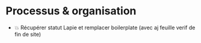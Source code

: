 # Processus & organisation

- 💥 Récupérer statut Lapie et remplacer boilerplate (avec aj feuille verif de fin de site)